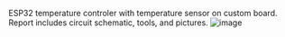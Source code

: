 ESP32 temperature controler with temperature sensor on custom board.
Report includes circuit schematic, tools, and pictures.
![image](https://github.com/fussionko/esp32-temperature-controler/assets/36604107/2dbfea07-20c7-4351-b151-2cd88a14bc09)

